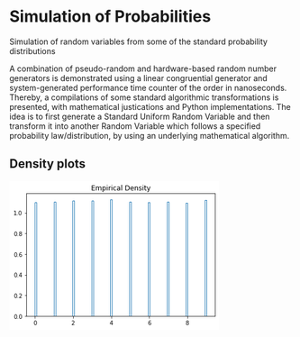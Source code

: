 # Simulation of Probabilities
Simulation of random variables from some of the standard probability distributions

A combination of pseudo-random and hardware-based random number generators is demonstrated using a linear congruential generator and system-generated performance time counter of the order in nanoseconds. Thereby, a compilations of some standard algorithmic transformations is presented, with mathematical justications and Python implementations. The idea is to first generate a Standard Uniform Random Variable and then transform it into another Random Variable which follows a specified probability law/distribution, by using an underlying mathematical algorithm.

## Density plots
![Uniform random variable](/plots/11.png "Title")
